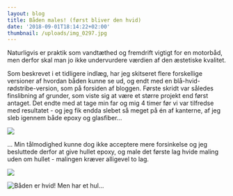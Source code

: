 ```yaml
---
layout: blog
title: Båden males! (først bliver den hvid)
date: '2018-09-01T18:14:22+02:00'
thumbnail: /uploads/img_0297.jpg
---
```

Naturligvis er praktik som vandtæthed og fremdrift vigtigt for en motorbåd, men derfor skal man jo ikke undervurdere værdien af den æstetiske kvalitet. 

Som beskrevet i et tidligere indlæg, har jeg skitseret flere forskellige versioner af hvordan båden kunne se ud, og endt med en blå-hvid-rødstribe-version, som på forsiden af bloggen. Første skridt var således finslibning af grunder, som viste sig at være et større projekt end først antaget. Det endte med at tage min far og mig 4 timer før vi var tilfredse med resultatet - og jeg fik endda slebet så meget på én af kanterne, af jeg sleb igennem både epoxy og glasfiber…

![](/uploads/img_1255.jpg)

… Min tålmodighed kunne dog ikke acceptere mere forsinkelse og jeg besluttede derfor at give hullet epoxy, og male det første lag hvide maling uden om hullet - malingen kræver alligevel to lag.

![](/uploads/img_1262.jpg)

![Båden er hvid! Men har et hul...](/uploads/img_0297.jpg)
